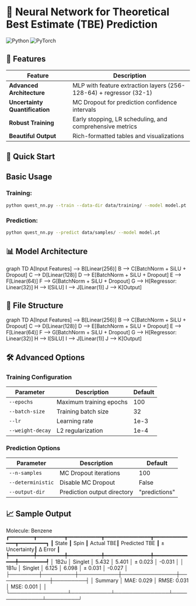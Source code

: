# 🧪 Neural Network for Theoretical Best Estimate (TBE) Prediction

![Python](https://img.shields.io/badge/Python-3.7%2B-blue)
![PyTorch](https://img.shields.io/badge/PyTorch-1.8%2B-orange)

## 🌟 Features

| Feature | Description |
|---------|-------------|
| **Advanced Architecture** | MLP with feature extraction layers (256-128-64) + regressor (32-1) |
| **Uncertainty Quantification** | MC Dropout for prediction confidence intervals |
| **Robust Training** | Early stopping, LR scheduling, and comprehensive metrics |
| **Beautiful Output** | Rich-formatted tables and visualizations |

## 🚀 Quick Start

## Basic Usage

### Training:

```bash
python quest_nn.py --train --data-dir data/training/ --model model.pt
```

### Prediction:

```bash
python quest_nn.py --predict data/samples/ --model model.pt
```

## 📊 Model Architecture
graph TD
    A[Input Features] --> B[Linear(256)]
    B --> C[BatchNorm + SiLU + Dropout]
    C --> D[Linear(128)]
    D --> E[BatchNorm + SiLU + Dropout]
    E --> F[Linear(64)]
    F --> G[BatchNorm + SiLU + Dropout]
    G --> H[Regressor: Linear(32)]
    H --> I[SiLU]
    I --> J[Linear(1)]
    J --> K[Output]

## 📂 File Structure

graph TD
    A[Input Features] --> B[Linear(256)]
    B --> C[BatchNorm + SiLU + Dropout]
    C --> D[Linear(128)]
    D --> E[BatchNorm + SiLU + Dropout]
    E --> F[Linear(64)]
    F --> G[BatchNorm + SiLU + Dropout]
    G --> H[Regressor: Linear(32)]
    H --> I[SiLU]
    I --> J[Linear(1)]
    J --> K[Output]

## 🛠️ Advanced Options

### Training Configuration

| Parameter | Description | Default |
|-----------|-------------|---------|
| `--epochs` | Maximum training epochs | 100 |
| `--batch-size` | Training batch size | 32 |
| `--lr` | Learning rate | 1e-3 |
| `--weight-decay` | L2 regularization | 1e-4 |

### Prediction Options

| Parameter | Description | Default |
|-----------|-------------|---------|
| `--n-samples` | MC Dropout iterations | 100 |
| `--deterministic` | Disable MC Dropout | False |
| `--output-dir` | Prediction output directory | "predictions" |

## 📈 Sample Output

Molecule: Benzene
┏━━━━━━━━┳━━━━━━━━━┳━━━━━━━━━━━┳━━━━━━━━━━━━━━━┳━━━━━━━━━━━━━━┳━━━━━━━━━┓
┃ State  ┃ Spin    ┃ Actual TBE┃ Predicted TBE ┃ ± Uncertainty┃ Δ Error ┃
┡━━━━━━━━╇━━━━━━━━━╇━━━━━━━━━━━╇━━━━━━━━━━━━━━━╇━━━━━━━━━━━━━━╇━━━━━━━━━┩
│ 1B2u   │ Singlet │ 5.432     │ 5.401         │ ± 0.023      │ -0.031  │
│ 1B1u   │ Singlet │ 6.125     │ 6.098         │ ± 0.031      │ -0.027  │
├────────┼─────────┼───────────┼───────────────┼──────────────┼─────────┤
│ Summary         │ MAE: 0.029 │ RMSE: 0.031   │ MSE: 0.001   │         │
└────────────────┴───────────┴───────────────┴──────────────┴─────────┘

